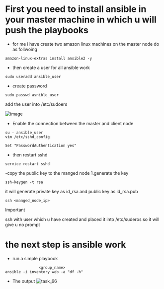 # First you need to install ansible in your master machine in which u will push the playbooks
- for me i have create two amazon linux machines
on the master node do as follwoing
```
amazon-linux-extras install ansible2 -y
```
- then create a user for all ansible work
```
sudo useradd ansible_user
```
- create password
```
sudo passwd asnible_user
```
add the user into /etc/sudoers

![image](https://github.com/user-attachments/assets/0f027ce5-452a-4428-aa78-11e1f049b1c3)

- Enable the connection between the master and client node
```
su - ansible_user
vim /etc/sshd_config
```
```
Set "PasswordAuthentication yes"
```
- then restart sshd
```
service restart sshd
```
-copy the public key to the manged node
1.generate the key
```
ssh-keygen -t rsa
```
it will generate private key as id_rsa
and public key as id_rsa.pub 
```
ssh <manged_node_ip>
```
> [!IMPORTANT]
> ssh with user which u have created and placed it into /etc/suderos so it will give u no prompt

# the next step is ansible work 
- run a simple playbook
```
               <group_name>       
ansible -i inventory web -a "df -h"
```
- The output
![task_66](https://github.com/user-attachments/assets/65ae7a15-dbd8-409e-93db-8897359bbb68)

